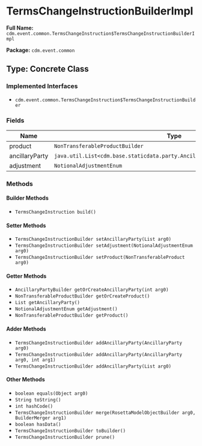 # TermsChangeInstructionBuilderImpl

**Full Name:** `cdm.event.common.TermsChangeInstruction$TermsChangeInstructionBuilderImpl`

**Package:** `cdm.event.common`

## Type: Concrete Class

### Implemented Interfaces

- `cdm.event.common.TermsChangeInstruction$TermsChangeInstructionBuilder`

### Fields

| Name | Type | Description |
|------|------|-------------|
| product | `NonTransferableProductBuilder` |  |
| ancillaryParty | `java.util.List<cdm.base.staticdata.party.AncillaryParty$AncillaryPartyBuilder>` |  |
| adjustment | `NotionalAdjustmentEnum` |  |

### Methods

#### Builder Methods

- `TermsChangeInstruction build()`

#### Setter Methods

- `TermsChangeInstructionBuilder setAncillaryParty(List arg0)`
- `TermsChangeInstructionBuilder setAdjustment(NotionalAdjustmentEnum arg0)`
- `TermsChangeInstructionBuilder setProduct(NonTransferableProduct arg0)`

#### Getter Methods

- `AncillaryPartyBuilder getOrCreateAncillaryParty(int arg0)`
- `NonTransferableProductBuilder getOrCreateProduct()`
- `List getAncillaryParty()`
- `NotionalAdjustmentEnum getAdjustment()`
- `NonTransferableProductBuilder getProduct()`

#### Adder Methods

- `TermsChangeInstructionBuilder addAncillaryParty(AncillaryParty arg0)`
- `TermsChangeInstructionBuilder addAncillaryParty(AncillaryParty arg0, int arg1)`
- `TermsChangeInstructionBuilder addAncillaryParty(List arg0)`

#### Other Methods

- `boolean equals(Object arg0)`
- `String toString()`
- `int hashCode()`
- `TermsChangeInstructionBuilder merge(RosettaModelObjectBuilder arg0, BuilderMerger arg1)`
- `boolean hasData()`
- `TermsChangeInstructionBuilder toBuilder()`
- `TermsChangeInstructionBuilder prune()`


